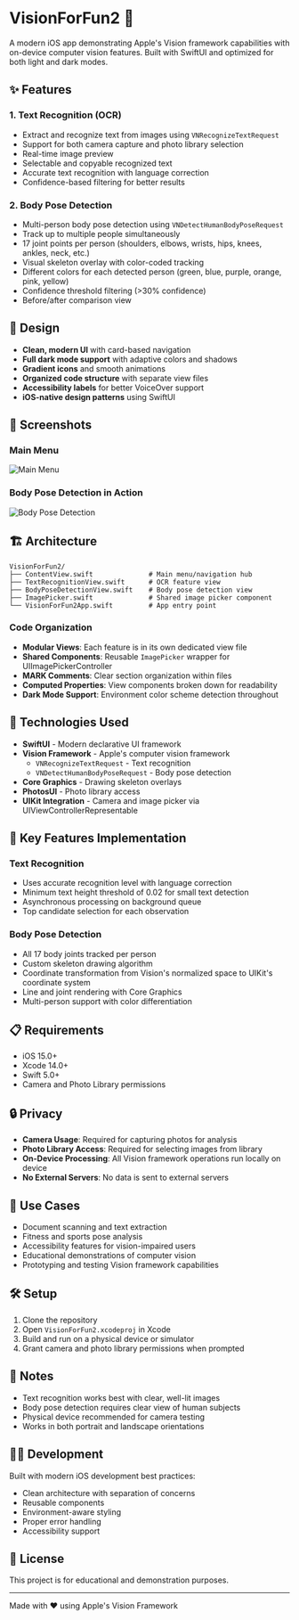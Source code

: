 # VisionForFun2 🎯

A modern iOS app demonstrating Apple's Vision framework capabilities with on-device computer vision features. Built with SwiftUI and optimized for both light and dark modes.

## ✨ Features

### 1. Text Recognition (OCR)
- Extract and recognize text from images using `VNRecognizeTextRequest`
- Support for both camera capture and photo library selection
- Real-time image preview
- Selectable and copyable recognized text
- Accurate text recognition with language correction
- Confidence-based filtering for better results

### 2. Body Pose Detection
- Multi-person body pose detection using `VNDetectHumanBodyPoseRequest`
- Track up to multiple people simultaneously
- 17 joint points per person (shoulders, elbows, wrists, hips, knees, ankles, neck, etc.)
- Visual skeleton overlay with color-coded tracking
- Different colors for each detected person (green, blue, purple, orange, pink, yellow)
- Confidence threshold filtering (>30% confidence)
- Before/after comparison view

## 🎨 Design

- **Clean, modern UI** with card-based navigation
- **Full dark mode support** with adaptive colors and shadows
- **Gradient icons** and smooth animations
- **Organized code structure** with separate view files
- **Accessibility labels** for better VoiceOver support
- **iOS-native design patterns** using SwiftUI

## 📱 Screenshots

### Main Menu
![Main Menu](image1.png)

### Body Pose Detection in Action
![Body Pose Detection](image2.png)


## 🏗️ Architecture

```
VisionForFun2/
├── ContentView.swift              # Main menu/navigation hub
├── TextRecognitionView.swift      # OCR feature view
├── BodyPoseDetectionView.swift    # Body pose detection view
├── ImagePicker.swift              # Shared image picker component
└── VisionForFun2App.swift         # App entry point
```

### Code Organization

- **Modular Views**: Each feature is in its own dedicated view file
- **Shared Components**: Reusable `ImagePicker` wrapper for UIImagePickerController
- **MARK Comments**: Clear section organization within files
- **Computed Properties**: View components broken down for readability
- **Dark Mode Support**: Environment color scheme detection throughout

## 🔧 Technologies Used

- **SwiftUI** - Modern declarative UI framework
- **Vision Framework** - Apple's computer vision framework
  - `VNRecognizeTextRequest` - Text recognition
  - `VNDetectHumanBodyPoseRequest` - Body pose detection
- **Core Graphics** - Drawing skeleton overlays
- **PhotosUI** - Photo library access
- **UIKit Integration** - Camera and image picker via UIViewControllerRepresentable

## 🚀 Key Features Implementation

### Text Recognition
- Uses accurate recognition level with language correction
- Minimum text height threshold of 0.02 for small text detection
- Asynchronous processing on background queue
- Top candidate selection for each observation

### Body Pose Detection
- All 17 body joints tracked per person
- Custom skeleton drawing algorithm
- Coordinate transformation from Vision's normalized space to UIKit's coordinate system
- Line and joint rendering with Core Graphics
- Multi-person support with color differentiation

## 📋 Requirements

- iOS 15.0+
- Xcode 14.0+
- Swift 5.0+
- Camera and Photo Library permissions

## 🔒 Privacy

- **Camera Usage**: Required for capturing photos for analysis
- **Photo Library Access**: Required for selecting images from library
- **On-Device Processing**: All Vision framework operations run locally on device
- **No External Servers**: No data is sent to external servers

## 🎯 Use Cases

- Document scanning and text extraction
- Fitness and sports pose analysis
- Accessibility features for vision-impaired users
- Educational demonstrations of computer vision
- Prototyping and testing Vision framework capabilities

## 🛠️ Setup

1. Clone the repository
2. Open `VisionForFun2.xcodeproj` in Xcode
3. Build and run on a physical device or simulator
4. Grant camera and photo library permissions when prompted

## 📝 Notes

- Text recognition works best with clear, well-lit images
- Body pose detection requires clear view of human subjects
- Physical device recommended for camera testing
- Works in both portrait and landscape orientations

## 👨‍💻 Development

Built with modern iOS development best practices:
- Clean architecture with separation of concerns
- Reusable components
- Environment-aware styling
- Proper error handling
- Accessibility support

## 📄 License

This project is for educational and demonstration purposes.

---

Made with ❤️ using Apple's Vision Framework
